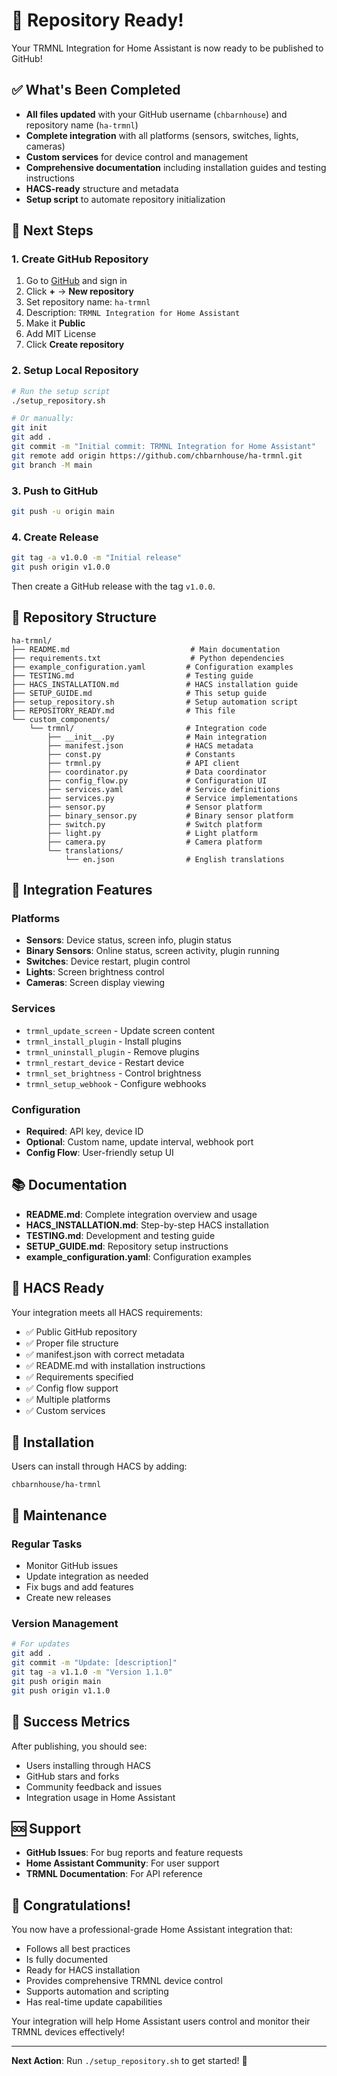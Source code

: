 # 🎉 Repository Ready!

Your TRMNL Integration for Home Assistant is now ready to be published to GitHub!

## ✅ What's Been Completed

- **All files updated** with your GitHub username (`chbarnhouse`) and repository name (`ha-trmnl`)
- **Complete integration** with all platforms (sensors, switches, lights, cameras)
- **Custom services** for device control and management
- **Comprehensive documentation** including installation guides and testing instructions
- **HACS-ready** structure and metadata
- **Setup script** to automate repository initialization

## 🚀 Next Steps

### 1. Create GitHub Repository

1. Go to [GitHub](https://github.com) and sign in
2. Click **+** → **New repository**
3. Set repository name: `ha-trmnl`
4. Description: `TRMNL Integration for Home Assistant`
5. Make it **Public**
6. Add MIT License
7. Click **Create repository**

### 2. Setup Local Repository

```bash
# Run the setup script
./setup_repository.sh

# Or manually:
git init
git add .
git commit -m "Initial commit: TRMNL Integration for Home Assistant"
git remote add origin https://github.com/chbarnhouse/ha-trmnl.git
git branch -M main
```

### 3. Push to GitHub

```bash
git push -u origin main
```

### 4. Create Release

```bash
git tag -a v1.0.0 -m "Initial release"
git push origin v1.0.0
```

Then create a GitHub release with the tag `v1.0.0`.

## 📁 Repository Structure

```
ha-trmnl/
├── README.md                           # Main documentation
├── requirements.txt                    # Python dependencies
├── example_configuration.yaml         # Configuration examples
├── TESTING.md                         # Testing guide
├── HACS_INSTALLATION.md               # HACS installation guide
├── SETUP_GUIDE.md                     # This setup guide
├── setup_repository.sh                # Setup automation script
├── REPOSITORY_READY.md                # This file
└── custom_components/
    └── trmnl/                         # Integration code
        ├── __init__.py                # Main integration
        ├── manifest.json              # HACS metadata
        ├── const.py                   # Constants
        ├── trmnl.py                   # API client
        ├── coordinator.py             # Data coordinator
        ├── config_flow.py             # Configuration UI
        ├── services.yaml              # Service definitions
        ├── services.py                # Service implementations
        ├── sensor.py                  # Sensor platform
        ├── binary_sensor.py           # Binary sensor platform
        ├── switch.py                  # Switch platform
        ├── light.py                   # Light platform
        ├── camera.py                  # Camera platform
        └── translations/
            └── en.json                # English translations
```

## 🔧 Integration Features

### Platforms

- **Sensors**: Device status, screen info, plugin status
- **Binary Sensors**: Online status, screen activity, plugin running
- **Switches**: Device restart, plugin control
- **Lights**: Screen brightness control
- **Cameras**: Screen display viewing

### Services

- `trmnl_update_screen` - Update screen content
- `trmnl_install_plugin` - Install plugins
- `trmnl_uninstall_plugin` - Remove plugins
- `trmnl_restart_device` - Restart device
- `trmnl_set_brightness` - Control brightness
- `trmnl_setup_webhook` - Configure webhooks

### Configuration

- **Required**: API key, device ID
- **Optional**: Custom name, update interval, webhook port
- **Config Flow**: User-friendly setup UI

## 📚 Documentation

- **README.md**: Complete integration overview and usage
- **HACS_INSTALLATION.md**: Step-by-step HACS installation
- **TESTING.md**: Development and testing guide
- **SETUP_GUIDE.md**: Repository setup instructions
- **example_configuration.yaml**: Configuration examples

## 🌟 HACS Ready

Your integration meets all HACS requirements:

- ✅ Public GitHub repository
- ✅ Proper file structure
- ✅ manifest.json with correct metadata
- ✅ README.md with installation instructions
- ✅ Requirements specified
- ✅ Config flow support
- ✅ Multiple platforms
- ✅ Custom services

## 🔗 Installation

Users can install through HACS by adding:

```
chbarnhouse/ha-trmnl
```

## 📝 Maintenance

### Regular Tasks

- Monitor GitHub issues
- Update integration as needed
- Fix bugs and add features
- Create new releases

### Version Management

```bash
# For updates
git add .
git commit -m "Update: [description]"
git tag -a v1.1.0 -m "Version 1.1.0"
git push origin main
git push origin v1.1.0
```

## 🎯 Success Metrics

After publishing, you should see:

- Users installing through HACS
- GitHub stars and forks
- Community feedback and issues
- Integration usage in Home Assistant

## 🆘 Support

- **GitHub Issues**: For bug reports and feature requests
- **Home Assistant Community**: For user support
- **TRMNL Documentation**: For API reference

## 🎊 Congratulations!

You now have a professional-grade Home Assistant integration that:

- Follows all best practices
- Is fully documented
- Ready for HACS installation
- Provides comprehensive TRMNL device control
- Supports automation and scripting
- Has real-time update capabilities

Your integration will help Home Assistant users control and monitor their TRMNL devices effectively!

---

**Next Action**: Run `./setup_repository.sh` to get started! 🚀
